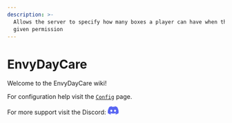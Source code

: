```yaml
---
description: >-
  Allows the server to specify how many boxes a player can have when they have a
  given permission
---
```


# EnvyDayCare

Welcome to the EnvyDayCare wiki!

For configuration help visit the [`Config`](config.md) page.

For more support visit the Discord: <a href="https://discord.envyware.co.uk"><img src="/img/icon_clyde_blurple_RGB.svg" alt="Discord" width="25"/></a>
